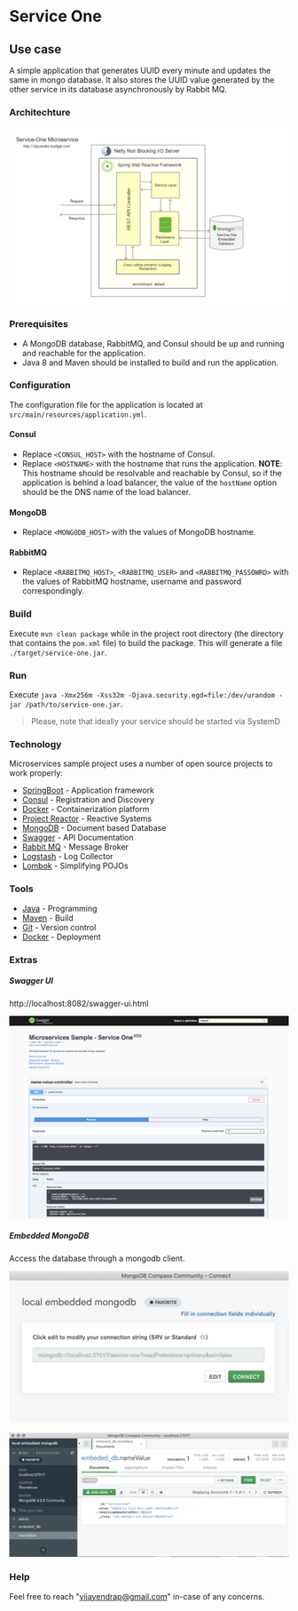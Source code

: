 
# Service One

## Use case

A simple application that generates UUID every minute and updates the same in mongo database. It also stores the UUID value generated by the other service in its database asynchronously by Rabbit MQ.

### Architechture

![alt tag](./doc/architecture/service-one%20(default).png?raw=true)

### Prerequisites

- A MongoDB database, RabbitMQ, and Consul should be up and running and reachable for the application.
- Java 8 and Maven should be installed to build and run the application.

### Configuration

The configuration file for the application is located at `src/main/resources/application.yml`.

#### Consul

- Replace `<CONSUL_HOST>` with the hostname of Consul.
- Replace `<HOSTNAME>` with the hostname that runs the application. **NOTE**: This hostname should be resolvable and reachable by Consul, so if the application is behind a load balancer, the value of the `hostName` option should be the DNS name of the load balancer.

#### MongoDB

- Replace `<MONGODB_HOST>` with the values of MongoDB hostname.

#### RabbitMQ

- Replace `<RABBITMQ_HOST>`, `<RABBITMQ_USER>` and `<RABBITMQ_PASSOWRD>` with the values of RabbitMQ hostname, username and password correspondingly.

### Build

Execute `mvn clean package` while in the project root directory (the directory that contains the `pom.xml` file) to build the package. This will generate a file `./target/service-one.jar`.

### Run

Execute `java -Xmx256m -Xss32m -Djava.security.egd=file:/dev/urandom -jar /path/to/service-one.jar`.

> Please, note that ideally your service should be started via SystemD

### Technology

Microservices sample project uses a number of open source projects to work properly:

* [SpringBoot] - Application framework
* [Consul] - Registration and Discovery
* [Docker] - Containerization platform
* [Project Reactor] - Reactive Systems
* [MongoDB] - Document based Database
* [Swagger] - API Documentation
* [Rabbit MQ] - Message Broker
* [Logstash] - Log Collector
* [Lombok] - Simplifying POJOs

### Tools

* [Java] - Programming
* [Maven] - Build
* [Git] - Version control
* [Docker] - Deployment

### Extras

##### Swagger UI

http://localhost:8082/swagger-ui.html

![alt tag](./doc/tools/swagger.png?raw=true)

##### Embedded MongoDB

Access the database through a mongodb client.

![alt tag](./doc/tools/mongodb-login.png?raw=true)

![alt tag](./doc/tools/mongodb.png?raw=true)


### Help

Feel free to reach "vijayendrap@gmail.com" in-case of any concerns.

[//]: # (These are reference links used in the body of this note and get stripped out when the markdown processor does its job.)

   [SpringBoot]: <https://projects.spring.io/spring-boot/>
   [Consul]: <https://www.consul.io>
   [Project Reactor]: <https://projectreactor.io/>
   [Docker]: <https://www.docker.com>
   [Maven]: <https://maven.apache.org>
   [Git]: <https://git-scm.com>
   [Java]: <https://go.java>
   [Rabbit MQ]: <https://www.rabbitmq.com/>
   [Swagger]: <https://swagger.io/>
   [Logstash]: <https://www.elastic.co/products/logstash>
   [MongoDB]: <https://www.mongodb.com/>
   [Lombok]: <https://projectlombok.org/>
